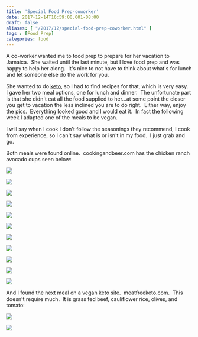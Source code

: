 ```yaml
---
title: 'Special Food Prep-coworker'
date: 2017-12-14T16:59:00.001-08:00
draft: false
aliases: [ "/2017/12/special-food-prep-coworker.html" ]
tags : [Food Prep]
categories: food
---
```


A co-worker wanted me to food prep to prepare for her vacation to Jamaica.  She waited until the last minute, but I love food prep and was happy to help her along.  It's nice to not have to think about what's for lunch and let someone else do the work for you.  
  
She wanted to do [keto](https://www.dietdoctor.com/low-carb/keto), so I had to find recipes for that, which is very easy.  I gave her two meal options, one for lunch and dinner.  The unfortunate part is that she didn't eat all the food supplied to her...at some point the closer you get to vacation the less inclined you are to do right.  Either way, enjoy the pics.  Everything looked good and I would eat it.  In fact the following week I adapted one of the meals to be vegan.  
  
I will say when I cook I don't follow the seasonings they recommend, I cook from experience, so I can't say what is or isn't in my food.  I just grab and go.  
  
Both meals were found online.  cookingandbeer.com has the chicken ranch avocado cups seen below:  
  

[![](https://3.bp.blogspot.com/-g8IZ5F8fijU/WjMcIyjuu_I/AAAAAAAAESc/vm-mDDmIrAkR1W8Za2TnFcRuTfePm9UxQCLcBGAs/s640/IMG_0099%255B1%255D.JPG)](https://3.bp.blogspot.com/-g8IZ5F8fijU/WjMcIyjuu_I/AAAAAAAAESc/vm-mDDmIrAkR1W8Za2TnFcRuTfePm9UxQCLcBGAs/s1600/IMG_0099%255B1%255D.JPG)

  

[![](https://3.bp.blogspot.com/-oZ6VrZCDjPQ/WjMcM7UypFI/AAAAAAAAESg/iDH2CkmqNsUl_eLePBUjCokjo81WwkqpgCLcBGAs/s640/IMG_0100%255B1%255D.JPG)](https://3.bp.blogspot.com/-oZ6VrZCDjPQ/WjMcM7UypFI/AAAAAAAAESg/iDH2CkmqNsUl_eLePBUjCokjo81WwkqpgCLcBGAs/s1600/IMG_0100%255B1%255D.JPG)

  

[![](https://1.bp.blogspot.com/-zstAChox4ZY/WjMcOvMV1aI/AAAAAAAAESk/W0ICJggBEH8yKvsgchTZ4PTtnaKetISGwCLcBGAs/s640/IMG_0101%255B1%255D.JPG)](https://1.bp.blogspot.com/-zstAChox4ZY/WjMcOvMV1aI/AAAAAAAAESk/W0ICJggBEH8yKvsgchTZ4PTtnaKetISGwCLcBGAs/s1600/IMG_0101%255B1%255D.JPG)

  

[![](https://2.bp.blogspot.com/-G_TdVEconzI/WjMcQawO9tI/AAAAAAAAESo/CiE9NxZ68yQB3jeJ6PAtyZKyqnsUarXSgCLcBGAs/s640/IMG_0102%255B1%255D.JPG)](https://2.bp.blogspot.com/-G_TdVEconzI/WjMcQawO9tI/AAAAAAAAESo/CiE9NxZ68yQB3jeJ6PAtyZKyqnsUarXSgCLcBGAs/s1600/IMG_0102%255B1%255D.JPG)

  

[![](https://3.bp.blogspot.com/-rrCj9tp3YJ0/WjMcSM7rzNI/AAAAAAAAESs/ISKOwgipvtkJC8zRLdfsxn4a1Q-BqcazQCLcBGAs/s640/IMG_0103%255B1%255D.JPG)](https://3.bp.blogspot.com/-rrCj9tp3YJ0/WjMcSM7rzNI/AAAAAAAAESs/ISKOwgipvtkJC8zRLdfsxn4a1Q-BqcazQCLcBGAs/s1600/IMG_0103%255B1%255D.JPG)

  

[![](https://1.bp.blogspot.com/-UbOZ83aqGSI/WjMcUGHbuEI/AAAAAAAAESw/GimI92fq0XcD7DVbFidbWYgQ_3NPHsQzACLcBGAs/s640/IMG_0104%255B1%255D.JPG)](https://1.bp.blogspot.com/-UbOZ83aqGSI/WjMcUGHbuEI/AAAAAAAAESw/GimI92fq0XcD7DVbFidbWYgQ_3NPHsQzACLcBGAs/s1600/IMG_0104%255B1%255D.JPG)

  

[![](https://1.bp.blogspot.com/-01P5XYi7FtM/WjMcVw0mFtI/AAAAAAAAES0/5IlBKhV2ku0aWVHnF749rhp7aCf7lS8IQCLcBGAs/s640/IMG_0105%255B1%255D.JPG)](https://1.bp.blogspot.com/-01P5XYi7FtM/WjMcVw0mFtI/AAAAAAAAES0/5IlBKhV2ku0aWVHnF749rhp7aCf7lS8IQCLcBGAs/s1600/IMG_0105%255B1%255D.JPG)

  

[![](https://3.bp.blogspot.com/-tArb1vGQAX0/WjMcXbICoAI/AAAAAAAAES4/DNx_HClhwJ82nmEq-bLRkg3BNkk04dwXACLcBGAs/s640/IMG_0106%255B1%255D.JPG)](https://3.bp.blogspot.com/-tArb1vGQAX0/WjMcXbICoAI/AAAAAAAAES4/DNx_HClhwJ82nmEq-bLRkg3BNkk04dwXACLcBGAs/s1600/IMG_0106%255B1%255D.JPG)

  

[![](https://3.bp.blogspot.com/-hZ-inABqV9A/WjMcY_cUv6I/AAAAAAAAES8/htHivKnqLVEhZJ51HINYOpOerzs2mDSswCLcBGAs/s640/IMG_0107%255B1%255D.JPG)](https://3.bp.blogspot.com/-hZ-inABqV9A/WjMcY_cUv6I/AAAAAAAAES8/htHivKnqLVEhZJ51HINYOpOerzs2mDSswCLcBGAs/s1600/IMG_0107%255B1%255D.JPG)

  

[![](https://4.bp.blogspot.com/--zRMxjEgy-Y/WjMcapuxn-I/AAAAAAAAETA/P_suNX3KcLIw45MYW8uDxepA8XrU2WyCwCLcBGAs/s640/IMG_0108%255B1%255D.JPG)](https://4.bp.blogspot.com/--zRMxjEgy-Y/WjMcapuxn-I/AAAAAAAAETA/P_suNX3KcLIw45MYW8uDxepA8XrU2WyCwCLcBGAs/s1600/IMG_0108%255B1%255D.JPG)

  

[![](https://3.bp.blogspot.com/-EFHnE-fmulM/WjMcclCjItI/AAAAAAAAETE/0KqMNdQpNZgCxf9mylsYZN9Ib1r1W-puwCLcBGAs/s640/IMG_0109%255B1%255D.JPG)](https://3.bp.blogspot.com/-EFHnE-fmulM/WjMcclCjItI/AAAAAAAAETE/0KqMNdQpNZgCxf9mylsYZN9Ib1r1W-puwCLcBGAs/s1600/IMG_0109%255B1%255D.JPG)

  

And I found the next meal on a vegan keto site.  meatfreeketo.com.  This doesn't require much.  It is grass fed beef, cauliflower rice, olives, and tomato:

  

[![](https://3.bp.blogspot.com/-z9MNjCYcmwE/WjMd8XPe30I/AAAAAAAAETQ/-WPWhoNIE5cgi53mAOAXxtUPkCKKv4n9QCLcBGAs/s640/IMG_0112%255B1%255D.JPG)](https://3.bp.blogspot.com/-z9MNjCYcmwE/WjMd8XPe30I/AAAAAAAAETQ/-WPWhoNIE5cgi53mAOAXxtUPkCKKv4n9QCLcBGAs/s1600/IMG_0112%255B1%255D.JPG)

  

[![](https://4.bp.blogspot.com/-Yy7Pnykl8E4/WjMeABoKRVI/AAAAAAAAETU/XQlqmdfAvroj-dzWfTyBQCKNJOOvDDGAgCLcBGAs/s640/IMG_0114%255B1%255D.JPG)](https://4.bp.blogspot.com/-Yy7Pnykl8E4/WjMeABoKRVI/AAAAAAAAETU/XQlqmdfAvroj-dzWfTyBQCKNJOOvDDGAgCLcBGAs/s1600/IMG_0114%255B1%255D.JPG)